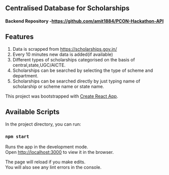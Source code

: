 ## Centralised Database for Scholarships

#### Backend Repository -https://github.com/amit1884/PCON-Hackathon-API

## Features
1. Data is scrapped from https://scholarships.gov.in/
2. Every 10 minutes new data is added(if available)
3. Different types of scholarships categorised on the basis of central,state,UGC/AICTE.
4. Scholarships can be searched by selecting the type of scheme and department.
5. Scholarships can be searched directly by just typing name of scholarship or scheme name or state name.

This project was bootstrapped with [Create React App](https://github.com/facebook/create-react-app).

## Available Scripts

In the project directory, you can run:

### `npm start`

Runs the app in the development mode.<br />
Open [http://localhost:3000](http://localhost:3000) to view it in the browser.

The page will reload if you make edits.<br />
You will also see any lint errors in the console.

